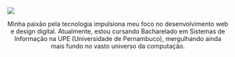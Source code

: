 <img src="https://github.com/GabrielBarbosa0/EPIC-FANTASY-MODPACK/image/imagem-repositorio-github.png"/>
<p align="center" text-align="center">Minha paixão pela tecnologia impulsiona meu foco no desenvolvimento web e design digital. Atualmente, estou cursando Bacharelado em Sistemas de Informação na UPE (Universidade de Pernambuco), mergulhando ainda mais fundo no vasto universo da computação.</p>

<br>
